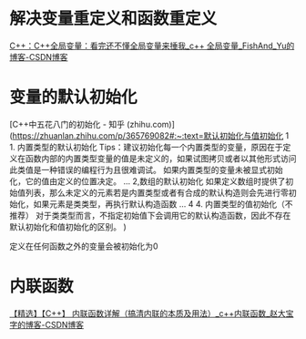 # 解决变量重定义和函数重定义

[C++：C++全局变量：看完还不懂全局变量来捶我_c++ 全局变量_FishAnd_Yu的博客-CSDN博客](https://blog.csdn.net/u013620306/article/details/128709575?spm=1001.2100.3001.7377&utm_medium=distribute.pc_feed_blog_category.none-task-blog-classify_tag-6-128709575-null-null.nonecase&depth_1-utm_source=distribute.pc_feed_blog_category.none-task-blog-classify_tag-6-128709575-null-null.nonecase)

# 变量的默认初始化

[C++中五花八门的初始化 - 知乎 (zhihu.com)](https://zhuanlan.zhihu.com/p/365769082#:~:text=默认初始化与值初始化 1 1. 内置类型的默认初始化 Tips：建议初始化每一个内置类型的变量，原因在于定义在函数内部的内置类型变量的值是未定义的，如果试图拷贝或者以其他形式访问此类值是一种错误的编程行为且很难调试。 如果内置类型的变量未被显式初始化，它的值由定义的位置决定。 ... 2,数组的默认初始化 如果定义数组时提供了初始值列表，那么未定义的元素若是内置类型或者有合成的默认构造则会先进行零初始化，如果元素是类类型，再执行默认构造函数 ... 4 4. 内置类型的值初始化（不推荐） 对于类类型而言，不指定初始值下会调用它的默认构造函数，因此不存在默认初始化和值初始化的区别。 )

定义在任何函数之外的变量会被初始化为0

# 内联函数

[【精选】【C++】 内联函数详解（搞清内联的本质及用法）_c++内联函数_赵大宝字的博客-CSDN博客](https://blog.csdn.net/qq_35902025/article/details/127912415)
